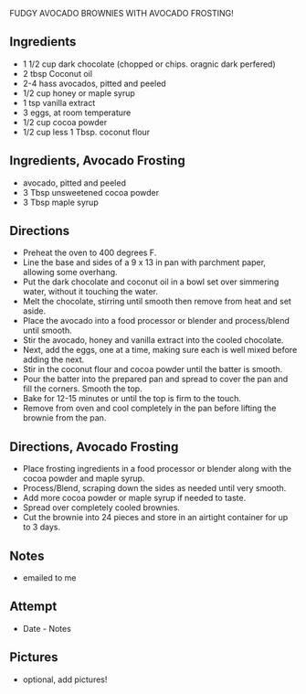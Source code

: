 FUDGY AVOCADO BROWNIES WITH AVOCADO FROSTING!

## Ingredients
* 1 1/2 cup dark chocolate (chopped or chips. oragnic dark perfered)
* 2 tbsp Coconut oil
* 2-4 hass avocados, pitted and peeled
* 1/2 cup honey or maple syrup 
* 1 tsp vanilla extract
* 3 eggs, at room temperature
* 1/2 cup cocoa powder
* 1/2 cup less 1 Tbsp. coconut flour

## Ingredients, Avocado Frosting
* avocado, pitted and peeled
* 3 Tbsp unsweetened cocoa powder
* 3 Tbsp maple syrup

## Directions
* Preheat the oven to 400 degrees F.
* Line the base and sides of a 9 x 13 in pan with parchment paper, allowing some overhang.
* Put the dark chocolate and coconut oil in a bowl set over simmering water, without it touching the water.
* Melt the chocolate, stirring until smooth then remove from heat and set aside.
* Place the avocado into a food processor or blender and process/blend until smooth.
* Stir the avocado, honey and vanilla extract into the cooled chocolate.
* Next, add the eggs, one at a time, making sure each is well mixed before adding the next.
* Stir in the coconut flour and cocoa powder until the batter is smooth.
* Pour the batter into the prepared pan and spread to cover the pan and fill the corners. Smooth the top.
* Bake for 12-15 minutes or until the top is firm to the touch.
* Remove from oven and cool completely in the pan before lifting the brownie from the pan.

## Directions, Avocado Frosting
* Place frosting ingredients in a food processor or blender along with the cocoa powder and maple syrup.
* Process/Blend, scraping down the sides as needed until very smooth.
* Add more cocoa powder or maple syrup if needed to taste.
* Spread over completely cooled brownies.
* Cut the brownie into 24 pieces and store in an airtight container for up to 3 days.

## Notes
* emailed to me

## Attempt
* Date - Notes

## Pictures
* optional, add pictures!
